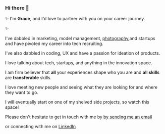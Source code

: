 ### Hi there 👋 

✨ I'm <b>Grace</b>, and I'd love to partner with you on your career journey. </p>✨
<p>I've dabbled in marketing, model management, <a href="http://www.gracelauphoto.com">photography</a>,and startups and have pivoted my career into tech recruiting.</p>
  <p>I've also dabbled in coding, UX and have a passion for ideation of products. </p>
  <p> I love talking about tech, startups, and anything in the innovation space. </p>
  <p>I am firm believer that <b> all</b> your experiences shape who you are and <b>all skills</b> are <strong>transferable</strong> skills. </p>
<p>I love meeting new people and seeing what they are looking for and where they want to go.</p>
  <p> I will eventually start on one of my shelved side projects, so watch this space!</p>
  
<p>Please don't hesitate to get in touch with me by <a href="mailto:grace.lau@sisystems.com">by sending me an email</a> </p>
  <p> or connecting with me on <a href="http://www.linkedin.com/in/gracekylau"> LinkedIn </a>



<!--
**gracelau/gracelau** is a ✨ _special_ ✨ repository because its `README.md` (this file) appears on your GitHub profile.

Here are some ideas to get you started:

- 🔭 I’m currently working on ...
- 🌱 I’m currently learning ...
- 👯 I’m looking to collaborate on ...
- 🤔 I’m looking for help with ...
- 💬 Ask me about ...
- 📫 How to reach me: ...
- 😄 Pronouns: ...
- ⚡ Fun fact: ...
-->
